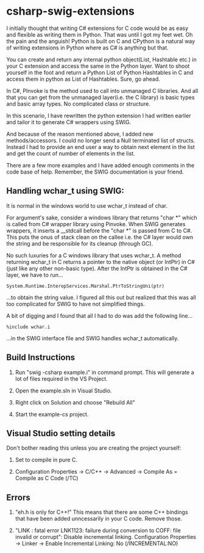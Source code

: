csharp-swig-extensions
======================

I initially thought that writing C# extensions for C code would be as easy and flexible as writing them in Python. That was until I got my feet wet. Oh the pain and the anguish! Python is built on C and CPython is a natural way of writing extensions in Python where as C# is anything but that.

You can create and return any internal python object(List, Hashtable etc.) in your C extension and access the same in the Python layer. Want to shoot yourself in the foot and return a Python List of Python Hashtables in C and access them in python as List of Hashtables. Sure, go ahead.

In C#, PInvoke is the method used to call into unmanaged C libraries. And all that you can get from the unmanaged layer(i.e. the C library) is basic types and basic array types. No complicated class or structure.

In this scenario, I have rewritten the python extension I had written earlier and tailor it to generate C# wrappers using SWIG. 

And because of the reason mentioned above, I added new methods/accessors. I could no longer send a Null terminated list of structs. Instead I had to provide an end user a way to obtain next element in the list and get the count of number of elements in the list.

There are a few more examples and I have added enough comments in the code base of help. Remember, the SWIG documentation is your friend.


Handling wchar_t using SWIG:
----------------------------

It is normal in the windows world to use wchar_t instead of char. 

For argument's sake, consider a windows library that returns "char *" which is called from C# wrapper library using Pinvoke. When SWIG generates wrappers, it inserts a __stdcall before the "char *" is passed from C to C#. This puts the onus of stack clean on the callee i.e. the C# layer would own the string and be responsible for its cleanup (through GC).

No such luxuries for a C windows library that uses wchar_t. A method returning wchar_t in C returns a pointer to the native object (or IntPtr) in C#(just like any other non-basic type). After the IntPtr is obtained in the C# layer, we have to run...

	System.Runtime.InteropServices.Marshal.PtrToStringUni(ptr)
	
...to obtain the string value. I figured all this out but realized that this was all too complicated for SWIG to have not simplified things.

A bit of digging and I found that all I had to do was add the following line...

	%include wchar.i
	
...in the SWIG interface file and SWIG handles wchar_t automatically.

Build Instructions
------------------
1. Run "swig -csharp example.i" in command prompt. This will generate a lot of files required in the VS Project.

2. Open the example.sln in Visual Studio.

3. Right click on Solution and choose "Rebuild All"

4. Start the example-cs project.

Visual Studio setting details
-----------------------------
Don't bother reading this unless you are creating the project yourself:

1. Set to compile in pure C.

2. Configuration Properties -> C/C++ -> Advanced -> Compile As = Compile as C Code (/TC)


Errors
------
1. "eh.h is only for C++!"	This means that there are some C++ bindings that have been added unncessarily in your C code. Remove those.

2. "LINK : fatal error LNK1123: failure during conversion to COFF: file invalid or corrupt":
Disable incremental linking.
Configuration Properties -> Linker -> Enable Incremental Linking: No (/INCREMENTAL:NO)
